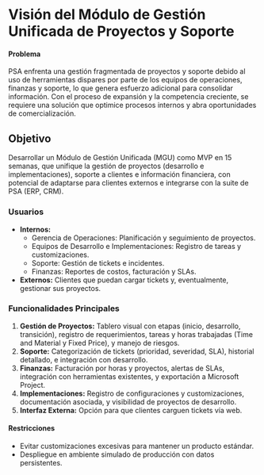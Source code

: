 # Visión del Módulo de Gestión Unificada de Proyectos y Soporte  

#### Problema  
PSA enfrenta una gestión fragmentada de proyectos y soporte debido al uso de herramientas dispares por parte de los equipos de operaciones, finanzas y soporte, lo que genera esfuerzo adicional para consolidar información. Con el proceso de expansión y la competencia creciente, se requiere una solución que optimice procesos internos y abra oportunidades de comercialización.

## Objetivo  
Desarrollar un Módulo de Gestión Unificada (MGU) como MVP en 15 semanas, que unifique la gestión de proyectos (desarrollo e implementaciones), soporte a clientes e información financiera, con potencial de adaptarse para clientes externos e integrarse con la suite de PSA (ERP, CRM).

### Usuarios  
- **Internos:**  
  - Gerencia de Operaciones: Planificación y seguimiento de proyectos.  
  - Equipos de Desarrollo e Implementaciones: Registro de tareas y customizaciones.  
  - Soporte: Gestión de tickets e incidentes.  
  - Finanzas: Reportes de costos, facturación y SLAs.  
- **Externos:** Clientes que puedan cargar tickets y, eventualmente, gestionar sus proyectos.

### Funcionalidades Principales  
1. **Gestión de Proyectos:** Tablero visual con etapas (inicio, desarrollo, transición), registro de requerimientos, tareas y horas trabajadas (Time and Material y Fixed Price), y manejo de riesgos.
2. **Soporte:** Categorización de tickets (prioridad, severidad, SLA), historial detallado, e integración con desarrollo.
3. **Finanzas:** Facturación por horas y proyectos, alertas de SLAs, integración con herramientas existentes, y exportación a Microsoft Project.
4. **Implementaciones:** Registro de configuraciones y customizaciones, documentación asociada, y visibilidad de proyectos de desarrollo.
5. **Interfaz Externa:** Opción para que clientes carguen tickets vía web.

#### Restricciones  
- Evitar customizaciones excesivas para mantener un producto estándar.  
- Despliegue en ambiente simulado de producción con datos persistentes.
